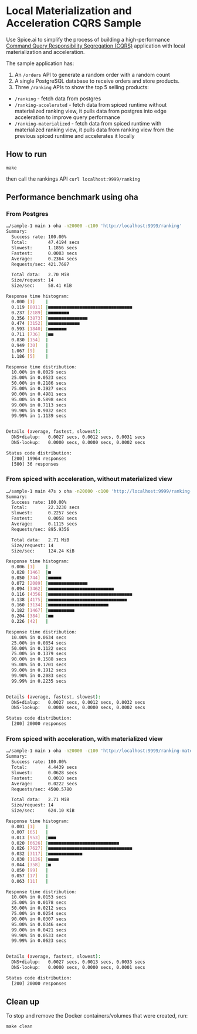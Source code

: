 # Local Materialization and Acceleration CQRS Sample

Use Spice.ai to simplify the process of building a high-performance [Command Query Responsibility Segregation (CQRS)](https://microservices.io/patterns/data/cqrs.html) application with local materialization and acceleration.

The sample application has:

1. An `/orders` API to generate a random order with a random count
2. A single PostgreSQL database to receive orders and store products.
3. Three `/ranking` APIs to show the top 5 selling products:

- `/ranking` - fetch data from postgres
- `/ranking-accelerated` - fetch data from spiced runtime without materialized ranking view, it pulls data from postgres into edge acceleration to improve query performance
- `/ranking-materialized` - fetch data from spiced runtime with materialized ranking view, it pulls data from ranking view from the previous spiced runtime and accelerates it locally

## How to run

`make`

then call the rankings API
`curl localhost:9999/ranking`

## Performance benchmark using oha

### From Postgres

```bash
…/sample-1 main ❯ oha -n20000 -c100 'http://localhost:9999/ranking'
Summary:
  Success rate: 100.00%
  Total:        47.4194 secs
  Slowest:      1.1856 secs
  Fastest:      0.0003 secs
  Average:      0.2364 secs
  Requests/sec: 421.7687

  Total data:   2.70 MiB
  Size/request: 14
  Size/sec:     58.41 KiB

Response time histogram:
  0.000 [1]    |
  0.119 [8011] |■■■■■■■■■■■■■■■■■■■■■■■■■■■■■■■■
  0.237 [2189] |■■■■■■■■
  0.356 [3873] |■■■■■■■■■■■■■■■
  0.474 [3152] |■■■■■■■■■■■■
  0.593 [1840] |■■■■■■■
  0.711 [736]  |■■
  0.830 [154]  |
  0.949 [30]   |
  1.067 [9]    |
  1.186 [5]    |

Response time distribution:
  10.00% in 0.0029 secs
  25.00% in 0.0523 secs
  50.00% in 0.2186 secs
  75.00% in 0.3927 secs
  90.00% in 0.4981 secs
  95.00% in 0.5898 secs
  99.00% in 0.7113 secs
  99.90% in 0.9032 secs
  99.99% in 1.1139 secs


Details (average, fastest, slowest):
  DNS+dialup:   0.0027 secs, 0.0012 secs, 0.0031 secs
  DNS-lookup:   0.0000 secs, 0.0000 secs, 0.0002 secs

Status code distribution:
  [200] 19964 responses
  [500] 36 responses
```

### From spiced with acceleration, without materialized view

```bash
…/sample-1 main 47s ❯ oha -n20000 -c100 'http://localhost:9999/ranking-accelerated'
Summary:
  Success rate: 100.00%
  Total:        22.3230 secs
  Slowest:      0.2257 secs
  Fastest:      0.0058 secs
  Average:      0.1115 secs
  Requests/sec: 895.9356

  Total data:   2.71 MiB
  Size/request: 14
  Size/sec:     124.24 KiB

Response time histogram:
  0.006 [1]    |
  0.028 [146]  |■
  0.050 [744]  |■■■■■
  0.072 [2089] |■■■■■■■■■■■■■■■
  0.094 [3462] |■■■■■■■■■■■■■■■■■■■■■■■■■
  0.116 [4356] |■■■■■■■■■■■■■■■■■■■■■■■■■■■■■■■■
  0.138 [4175] |■■■■■■■■■■■■■■■■■■■■■■■■■■■■■■
  0.160 [3134] |■■■■■■■■■■■■■■■■■■■■■■■
  0.182 [1467] |■■■■■■■■■■
  0.204 [384]  |■■
  0.226 [42]   |

Response time distribution:
  10.00% in 0.0634 secs
  25.00% in 0.0854 secs
  50.00% in 0.1122 secs
  75.00% in 0.1379 secs
  90.00% in 0.1588 secs
  95.00% in 0.1701 secs
  99.00% in 0.1912 secs
  99.90% in 0.2083 secs
  99.99% in 0.2235 secs


Details (average, fastest, slowest):
  DNS+dialup:   0.0027 secs, 0.0012 secs, 0.0032 secs
  DNS-lookup:   0.0000 secs, 0.0000 secs, 0.0002 secs

Status code distribution:
  [200] 20000 responses
```

### From spiced with acceleration, with materialized view

```bash
…/sample-1 main ❯ oha -n20000 -c100 'http://localhost:9999/ranking-materialized'
Summary:
  Success rate: 100.00%
  Total:        4.4439 secs
  Slowest:      0.0628 secs
  Fastest:      0.0010 secs
  Average:      0.0222 secs
  Requests/sec: 4500.5780

  Total data:   2.71 MiB
  Size/request: 14
  Size/sec:     624.10 KiB

Response time histogram:
  0.001 [1]    |
  0.007 [65]   |
  0.013 [953]  |■■■
  0.020 [6626] |■■■■■■■■■■■■■■■■■■■■■■■■■■■
  0.026 [7627] |■■■■■■■■■■■■■■■■■■■■■■■■■■■■■■■■
  0.032 [3117] |■■■■■■■■■■■■■
  0.038 [1126] |■■■■
  0.044 [358]  |■
  0.050 [99]   |
  0.057 [17]   |
  0.063 [11]   |

Response time distribution:
  10.00% in 0.0153 secs
  25.00% in 0.0178 secs
  50.00% in 0.0212 secs
  75.00% in 0.0254 secs
  90.00% in 0.0307 secs
  95.00% in 0.0346 secs
  99.00% in 0.0421 secs
  99.90% in 0.0533 secs
  99.99% in 0.0623 secs


Details (average, fastest, slowest):
  DNS+dialup:   0.0027 secs, 0.0013 secs, 0.0033 secs
  DNS-lookup:   0.0000 secs, 0.0000 secs, 0.0001 secs

Status code distribution:
  [200] 20000 responses
```

## Clean up

To stop and remove the Docker containers/volumes that were created, run:

`make clean`
